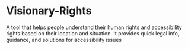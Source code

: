 # Visionary-Rights
A tool that helps people understand their human rights and accessibility rights based on their location and situation. It provides quick legal info, guidance, and solutions for accessibility issues

